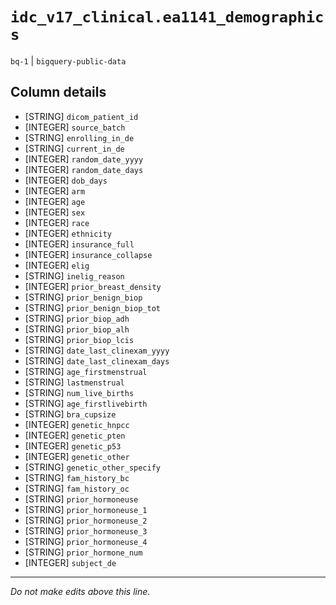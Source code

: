 # `idc_v17_clinical.ea1141_demographics`
`bq-1` | `bigquery-public-data`

## Column details
* [STRING]    `dicom_patient_id`
* [INTEGER]   `source_batch`
* [STRING]    `enrolling_in_de`
* [STRING]    `current_in_de`
* [INTEGER]   `random_date_yyyy`
* [INTEGER]   `random_date_days`
* [INTEGER]   `dob_days`
* [INTEGER]   `arm`
* [INTEGER]   `age`
* [INTEGER]   `sex`
* [INTEGER]   `race`
* [INTEGER]   `ethnicity`
* [INTEGER]   `insurance_full`
* [INTEGER]   `insurance_collapse`
* [INTEGER]   `elig`
* [STRING]    `inelig_reason`
* [INTEGER]   `prior_breast_density`
* [STRING]    `prior_benign_biop`
* [STRING]    `prior_benign_biop_tot`
* [STRING]    `prior_biop_adh`
* [STRING]    `prior_biop_alh`
* [STRING]    `prior_biop_lcis`
* [STRING]    `date_last_clinexam_yyyy`
* [STRING]    `date_last_clinexam_days`
* [STRING]    `age_firstmenstrual`
* [STRING]    `lastmenstrual`
* [STRING]    `num_live_births`
* [STRING]    `age_firstlivebirth`
* [STRING]    `bra_cupsize`
* [INTEGER]   `genetic_hnpcc`
* [INTEGER]   `genetic_pten`
* [INTEGER]   `genetic_p53`
* [INTEGER]   `genetic_other`
* [STRING]    `genetic_other_specify`
* [STRING]    `fam_history_bc`
* [STRING]    `fam_history_oc`
* [STRING]    `prior_hormoneuse`
* [STRING]    `prior_hormoneuse_1`
* [STRING]    `prior_hormoneuse_2`
* [STRING]    `prior_hormoneuse_3`
* [STRING]    `prior_hormoneuse_4`
* [STRING]    `prior_hormone_num`
* [INTEGER]   `subject_de`

-------------------------------------------------------------------------------
*Do not make edits above this line.*

